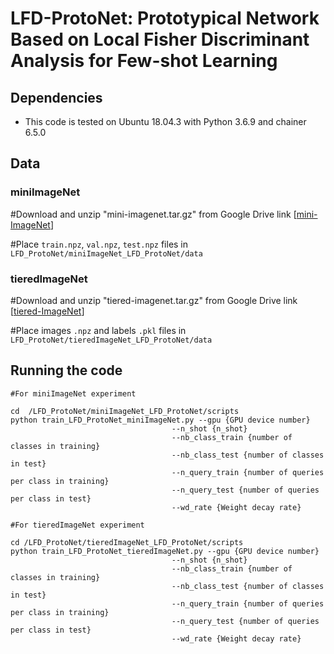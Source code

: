 # LFD-ProtoNet: Prototypical Network Based on Local Fisher Discriminant Analysis for Few-shot Learning

## Dependencies
* This code is tested on Ubuntu 18.04.3 with Python 3.6.9 and chainer 6.5.0

## Data
### miniImageNet
#Download and unzip "mini-imagenet.tar.gz" from Google Drive link [[mini-ImageNet](https://drive.google.com/file/d/1DvYd7LMa0zvlqTM8oBdCWwQSxpZdf_D5/view?usp=sharing)]
 
#Place ``train.npz``, ``val.npz``, ``test.npz`` files in ``LFD_ProtoNet/miniImageNet_LFD_ProtoNet/data``


### tieredImageNet
#Download and unzip "tiered-imagenet.tar.gz" from Google Drive link [[tiered-ImageNet](https://drive.google.com/file/d/1zz7bAYus7EeoMokwUQlLc3OY_eoII8B7/view?usp=sharing)]

#Place images ``.npz`` and labels ``.pkl`` files in ``LFD_ProtoNet/tieredImageNet_LFD_ProtoNet/data``

## Running the code

```
#For miniImageNet experiment

cd  /LFD_ProtoNet/miniImageNet_LFD_ProtoNet/scripts
python train_LFD_ProtoNet_miniImageNet.py --gpu {GPU device number}
                                    --n_shot {n_shot}
                                    --nb_class_train {number of classes in training}
                                    --nb_class_test {number of classes in test}
                                    --n_query_train {number of queries per class in training}
                                    --n_query_test {number of queries per class in test}
                                    --wd_rate {Weight decay rate}

#For tieredImageNet experiment

cd /LFD_ProtoNet/tieredImageNet_LFD_ProtoNet/scripts
python train_LFD_ProtoNet_tieredImageNet.py --gpu {GPU device number}
                                    --n_shot {n_shot}
                                    --nb_class_train {number of classes in training}
                                    --nb_class_test {number of classes in test}
                                    --n_query_train {number of queries per class in training}
                                    --n_query_test {number of queries per class in test}
                                    --wd_rate {Weight decay rate}
```
